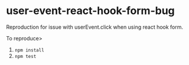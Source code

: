 # user-event-react-hook-form-bug
Reproduction for issue with userEvent.click when using react hook form.

To reproduce>

1. `npm install`
2. `npm test`
